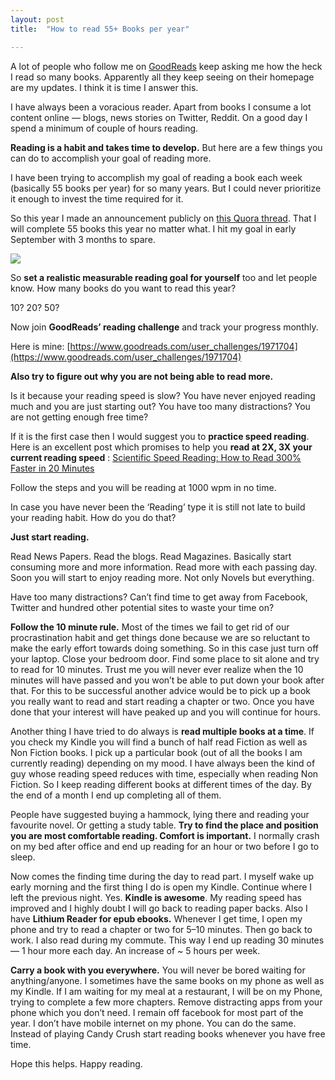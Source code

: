 ```yaml
---
layout: post
title:  "How to read 55+ Books per year"

---
```




A lot of people who follow me on [GoodReads](https://www.goodreads.com/user/show/9698257-manas-saloi) keep asking me how the heck I read so many books. Apparently all they keep seeing on their homepage are my updates. I think it is time I answer this.

I have always been a voracious reader. Apart from books I consume a lot content online — blogs, news stories on Twitter, Reddit. On a good day I spend a minimum of couple of hours reading.

**Reading is a habit and takes time to develop.** But here are a few things you can do to accomplish your goal of reading more.

I have been trying to accomplish my goal of reading a book each week (basically 55 books per year) for so many years. But I could never prioritize it enough to invest the time required for it.

So this year I made an announcement publicly on [this Quora thread](http://www.quora.com/What-do-you-want-in-2015/answer/Manas-J-Saloi). That I will complete 55 books this year no matter what. I hit my goal in early September with 3 months to spare.

![](https://cdn-images-1.medium.com/max/2000/0*zydL8-tQsxzXd14S.png)

So **set a realistic measurable reading goal for yourself** too and let people know. How many books do you want to read this year?

10? 20? 50?

Now join **GoodReads’ reading challenge** and track your progress monthly.

Here is mine: [https://www.goodreads.com/user_challenges/1971704](https://www.goodreads.com/user_challenges/1971704)

**Also try to figure out why you are not being able to read more.**

Is it because your reading speed is slow?
You have never enjoyed reading much and you are just starting out?
You have too many distractions?
You are not getting enough free time?

If it is the first case then I would suggest you to **practice speed reading**. Here is an excellent post which promises to help you **read at 2X, 3X your current reading speed** : [Scientific Speed Reading: How to Read 300% Faster in 20 Minutes](http://fourhourworkweek.com/2009/07/30/speed-reading-and-accelerated-learning/)

Follow the steps and you will be reading at 1000 wpm in no time.

In case you have never been the ‘Reading’ type it is still not late to build your reading habit. How do you do that?

**Just start reading.**

Read News Papers. Read the blogs. Read Magazines. Basically start consuming more and more information. Read more with each passing day. Soon you will start to enjoy reading more. Not only Novels but everything.

Have too many distractions? Can’t find time to get away from Facebook, Twitter and hundred other potential sites to waste your time on?

**Follow the 10 minute rule.** Most of the times we fail to get rid of our procrastination habit and get things done because we are so reluctant to make the early effort towards doing something. So in this case just turn off your laptop. Close your bedroom door. Find some place to sit alone and try to read for 10 minutes. Trust me you will never ever realize when the 10 minutes will have passed and you won’t be able to put down your book after that. For this to be successful another advice would be to pick up a book you really want to read and start reading a chapter or two. Once you have done that your interest will have peaked up and you will continue for hours.

Another thing I have tried to do always is **read multiple books at a time**. If you check my Kindle you will find a bunch of half read Fiction as well as Non Fiction books. I pick up a particular book (out of all the books I am currently reading) depending on my mood. I have always been the kind of guy whose reading speed reduces with time, especially when reading Non Fiction. So I keep reading different books at different times of the day. By the end of a month I end up completing all of them.

People have suggested buying a hammock, lying there and reading your favourite novel. Or getting a study table. **Try to find the place and position you are most comfortable reading. Comfort is important.** I normally crash on my bed after office and end up reading for an hour or two before I go to sleep.

Now comes the finding time during the day to read part. I myself wake up early morning and the first thing I do is open my Kindle. Continue where I left the previous night. Yes. **Kindle is awesome**. My reading speed has improved and I highly doubt I will go back to reading paper backs. Also I have **Lithium Reader for epub ebooks.** Whenever I get time, I open my phone and try to read a chapter or two for 5–10 minutes. Then go back to work. I also read during my commute. This way I end up reading 30 minutes — 1 hour more each day. An increase of ~ 5 hours per week.

**Carry a book with you everywhere.** You will never be bored waiting for anything/anyone. I sometimes have the same books on my phone as well as my Kindle. If I am waiting for my meal at a restaurant, I will be on my Phone, trying to complete a few more chapters. Remove distracting apps from your phone which you don’t need. I remain off facebook for most part of the year. I don’t have mobile internet on my phone. You can do the same. Instead of playing Candy Crush start reading books whenever you have free time.

Hope this helps. Happy reading.
